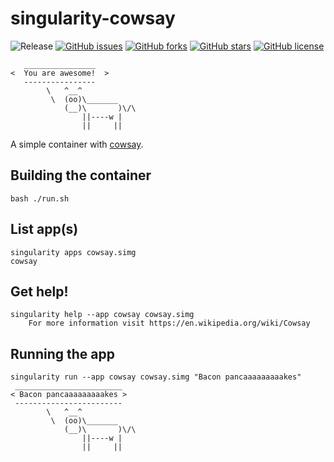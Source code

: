 # singularity-cowsay
![Release](https://img.shields.io/badge/release-prealpha-red.svg)
[![GitHub issues](https://img.shields.io/github/issues/icaoberg/singularity-cowsay.svg)](https://github.com/icaoberg/singularity-cowsay/issues)
[![GitHub forks](https://img.shields.io/github/forks/icaoberg/singularity-cowsay.svg)](https://github.com/icaoberg/singularity-cowsay/network)
[![GitHub stars](https://img.shields.io/github/stars/icaoberg/singularity-cowsay.svg)](https://github.com/icaoberg/singularity-cowsay/stargazers)
[![GitHub license](https://img.shields.io/badge/license-GPLv3-blue.svg)](https://www.gnu.org/licenses/quick-guide-gplv3.en.html)

```
   ________________
<  You are awesome!  >
   ----------------
        \   ^__^
         \  (oo)\_______
            (__)\       )\/\
                ||----w |
                ||     ||
```

A simple container with [cowsay](https://en.wikipedia.org/wiki/Cowsay).

## Building the container
```
bash ./run.sh
```

## List app(s)
```
singularity apps cowsay.simg                                     
cowsay

```

## Get help!
```
singularity help --app cowsay cowsay.simg 
    For more information visit https://en.wikipedia.org/wiki/Cowsay
```

## Running the app

```
singularity run --app cowsay cowsay.simg "Bacon pancaaaaaaaaakes"
 ________________________
< Bacon pancaaaaaaaaakes >
 ------------------------
        \   ^__^
         \  (oo)\_______
            (__)\       )\/\
                ||----w |
                ||     ||
```
